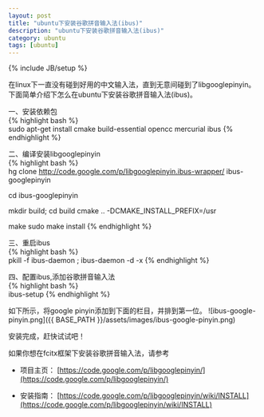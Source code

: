 ```yaml
---
layout: post
title: "ubuntu下安装谷歌拼音输入法(ibus)"
description: "ubuntu下安装谷歌拼音输入法(ibus)"
category: ubuntu 
tags: [ubuntu]
---
```

{% include JB/setup %}

在linux下一直没有碰到好用的中文输入法，直到无意间碰到了libgooglepinyin。  
下面简单介绍下怎么在ubuntu下安装谷歌拼音输入法(ibus)。

一、安装依赖包  
{% highlight bash %}  
sudo apt-get install cmake build-essential opencc mercurial ibus
{% endhighlight %}
<!-- more -->

二、编译安装libgooglepinyin  
{% highlight bash %}  
hg clone http://code.google.com/p/libgooglepinyin.ibus-wrapper/ ibus-googlepinyin

cd ibus-googlepinyin

mkdir build; cd build
cmake .. -DCMAKE_INSTALL_PREFIX=/usr

make
sudo make install
{% endhighlight %}

三、重启ibus  
{% highlight bash %}  
 pkill -f ibus-daemon ; ibus-daemon -d -x
{% endhighlight %}

四、配置ibus,添加谷歌拼音输入法  
{% highlight bash %}  
ibus-setup
{% endhighlight %}

如下所示，将google pinyin添加到下面的栏目，并排到第一位。
![ibus-google-pinyin.png]({{ BASE_PATH }}/assets/images/ibus-google-pinyin.png)

安装完成，赶快试试吧！

如果你想在fcitx框架下安装谷歌拼音输入法，请参考  

- 项目主页：
[https://code.google.com/p/libgooglepinyin/](https://code.google.com/p/libgooglepinyin/)

- 安装指南：
[https://code.google.com/p/libgooglepinyin/wiki/INSTALL](https://code.google.com/p/libgooglepinyin/wiki/INSTALL)
